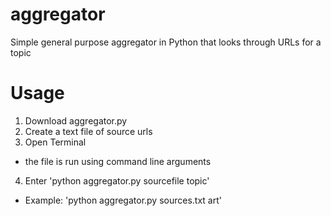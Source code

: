 # aggregator
Simple general purpose aggregator in Python that looks through URLs for a topic

# Usage
1. Download aggregator.py
2. Create a text file of source urls
3. Open Terminal
  * the file is run using command line arguments
4. Enter 'python aggregator.py sourcefile topic'
  * Example: 'python aggregator.py sources.txt art'
